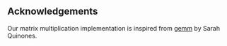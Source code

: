 ## Acknowledgements

Our matrix multiplication implementation is inspired from [gemm](https://github.com/sarah-quinones/gemm) by Sarah Quinones.